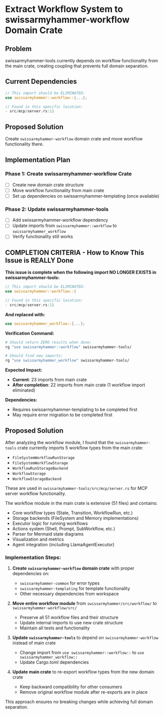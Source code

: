 # Extract Workflow System to swissarmyhammer-workflow Domain Crate

## Problem
swissarmyhammer-tools currently depends on workflow functionality from the main crate, creating coupling that prevents full domain separation.

## Current Dependencies
```rust
// This import should be ELIMINATED:
use swissarmyhammer::workflow::{...};

// Found in this specific location:
- src/mcp/server.rs:11
```

## Proposed Solution
Create `swissarmyhammer-workflow` domain crate and move workflow functionality there.

## Implementation Plan

### Phase 1: Create swissarmyhammer-workflow Crate
- [ ] Create new domain crate structure
- [ ] Move workflow functionality from main crate
- [ ] Set up dependencies on swissarmyhammer-templating (once available)

### Phase 2: Update swissarmyhammer-tools
- [ ] Add swissarmyhammer-workflow dependency
- [ ] Update imports from `swissarmyhammer::workflow` to `swissarmyhammer_workflow`
- [ ] Verify functionality still works

## COMPLETION CRITERIA - How to Know This Issue is REALLY Done

**This issue is complete when the following import NO LONGER EXISTS in swissarmyhammer-tools:**

```rust
// This import should be ELIMINATED:
use swissarmyhammer::workflow::{

// Found in this specific location:
- src/mcp/server.rs:11
```

**And replaced with:**
```rust
use swissarmyhammer_workflow::{...};
```

**Verification Command:**
```bash
# Should return ZERO results when done:
rg "use swissarmyhammer::workflow" swissarmyhammer-tools/

# Should find new imports:
rg "use swissarmyhammer_workflow" swissarmyhammer-tools/
```

**Expected Impact:**
- **Current**: 23 imports from main crate
- **After completion**: 22 imports from main crate (1 workflow import eliminated)

**Dependencies:**
- Requires swissarmyhammer-templating to be completed first
- May require error migration to be completed first

## Proposed Solution

After analyzing the workflow module, I found that the `swissarmyhammer-tools` crate currently imports 5 workflow types from the main crate:
- `FileSystemWorkflowRunStorage`
- `FileSystemWorkflowStorage` 
- `WorkflowRunStorageBackend`
- `WorkflowStorage`
- `WorkflowStorageBackend`

These are used in `swissarmyhammer-tools/src/mcp/server.rs` for MCP server workflow functionality.

The workflow module in the main crate is extensive (51 files) and contains:
- Core workflow types (State, Transition, WorkflowRun, etc.)
- Storage backends (FileSystem and Memory implementations)
- Executor logic for running workflows
- Actions system (Shell, Prompt, SubWorkflow, etc.)
- Parser for Mermaid state diagrams
- Visualization and metrics
- Agent integration (including LlamaAgentExecutor)

### Implementation Steps:

1. **Create `swissarmyhammer-workflow` domain crate** with proper dependencies on:
   - `swissarmyhammer-common` for error types
   - `swissarmyhammer-templating` for template functionality
   - Other necessary dependencies from workspace

2. **Move entire workflow module** from `swissarmyhammer/src/workflow/` to `swissarmyhammer-workflow/src/`
   - Preserve all 51 workflow files and their structure
   - Update internal imports to use new crate structure
   - Maintain all tests and functionality

3. **Update `swissarmyhammer-tools`** to depend on `swissarmyhammer-workflow` instead of main crate
   - Change import from `use swissarmyhammer::workflow::` to `use swissarmyhammer_workflow::`
   - Update Cargo.toml dependencies

4. **Update main crate** to re-export workflow types from the new domain crate
   - Keep backward compatibility for other consumers
   - Remove original workflow module after re-exports are in place

This approach ensures no breaking changes while achieving full domain separation.